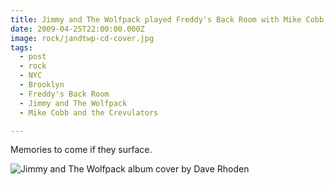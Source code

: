 ```yaml
---
title: Jimmy and The Wolfpack played Freddy's Back Room with Mike Cobb and The Crevulators.
date: 2009-04-25T22:00:00.000Z
image: rock/jandtwp-cd-cover.jpg
tags:
  - post
  - rock
  - NYC
  - Brooklyn
  - Freddy's Back Room
  - Jimmy and The Wolfpack
  - Mike Cobb and the Crevulators

---
```


Memories to come if they surface.

![Jimmy and The Wolfpack album cover by Dave Rhoden](/static/img/rock/jandtwp-cd-cover.jpg)